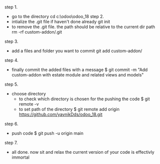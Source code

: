 step 1.
- go to the directory 
	cd c:\odoo\odoo_18
step 2.
- intialize the .git file if haven't done already
	git init
- to remove the .git file. the path should be relative to the current dir path
	 rm -rf custom-addon/.git

step 3.
- add a files and folder you want to commit 
	 git add custom-addon/
	 
step 4.
- finally commit the added files with a message 
	$ git commit -m "Add custom-addon with estate module and related views and models"

step 5.
- choose directory
	- to check which directory is chosen for the pushing the code
		$ git remote -v
	- to set path of the directory
		$ git remote add origin https://github.com/yavnikDds/odoo_18.git

step 6.
- push code 
	$ git push -u origin main

step 7.
- all done. now sit and relax the current version of your code is effectivly immortal
